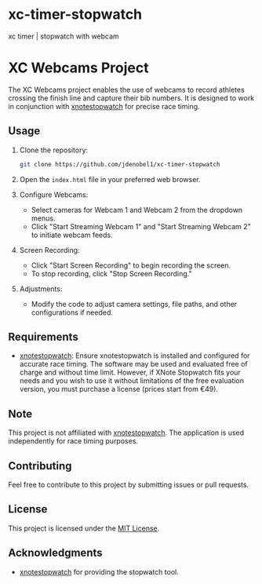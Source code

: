 # xc-timer-stopwatch
xc timer | stopwatch with webcam
# XC Webcams Project

The XC Webcams project enables the use of webcams to record athletes crossing the finish line and capture their bib numbers. It is designed to work in conjunction with [xnotestopwatch](http://www.xnotestopwatch.com) for precise race timing.

## Usage

1. Clone the repository:

    ```bash
    git clone https://github.com/jdenobel1/xc-timer-stopwatch
    ```

2. Open the `index.html` file in your preferred web browser.

3. Configure Webcams:
   - Select cameras for Webcam 1 and Webcam 2 from the dropdown menus.
   - Click "Start Streaming Webcam 1" and "Start Streaming Webcam 2" to initiate webcam feeds.
  
4. Screen Recording:
   - Click "Start Screen Recording" to begin recording the screen.
   - To stop recording, click "Stop Screen Recording."

5. Adjustments:
   - Modify the code to adjust camera settings, file paths, and other configurations if needed.

## Requirements

- [xnotestopwatch](http://www.xnotestopwatch.com): Ensure xnotestopwatch is installed and configured for accurate race timing. The software may be used and evaluated free of charge and without time limit. However, if XNote Stopwatch fits your needs and you wish to use it without limitations of the free evaluation version, you must purchase a license (prices start from €49).

  
## Note

This project is not affiliated with [xnotestopwatch](http://www.xnotestopwatch.com). The application is used independently for race timing purposes.

## Contributing

Feel free to contribute to this project by submitting issues or pull requests.

## License

This project is licensed under the [MIT License](LICENSE).

## Acknowledgments

- [xnotestopwatch](http://www.xnotestopwatch.com) for providing the stopwatch tool.

